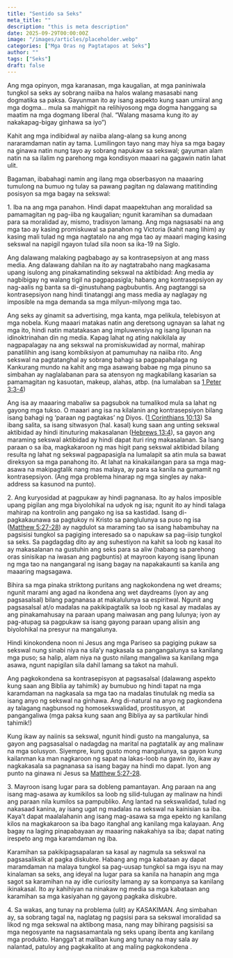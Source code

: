 ```yaml
---
title: "Sentido sa Seks"
meta_title: ""
description: "this is meta description"
date: 2025-09-29T00:00:00Z
image: "/images/articles/placeholder.webp"
categories: ["Mga Oras ng Pagtatapos at Seks"]
author: ""
tags: ["Seks"]
draft: false
---
```


Ang mga opinyon, mga karanasan, mga kaugalian, at mga paniniwala tungkol sa seks ay sobrang naiiba na halos walang masasabi nang dogmatika sa paksa. Gayunman ito ay isang aspekto kung saan umiiral ang mga dogma… mula sa mahigpit na relihiyosong mga dogma hanggang sa maatim na mga dogmang liberal (hal. “Walang masama kung ito ay nakakapag-bigay ginhawa sa iyo”)  
  
Kahit ang mga indibidwal ay naiiba alang-alang sa kung anong nararamdaman natin ay tama. Lumilingon tayo nang may hiya sa mga bagay na ginawa natin nung tayo ay sobrang napukaw sa sekswal; gayuman alam natin na sa ilalim ng parehong mga kondisyon maaari na gagawin natin lahat ulit.  
  
Bagaman, ibabahagi namin ang ilang mga obserbasyon na maaaring tumulong na bumuo ng tulay sa pawang pagitan ng dalawang matitinding posisyon sa mga bagay na sekswal:  
  
1\. Iba na ang mga panahon. Hindi dapat maapektuhan ang moralidad sa pamamagitan ng pag-iiba ng kaugalian; ngunit karamihan sa dumadaan para sa moralidad ay, mismo, tradisyon lamang. Ang mga nagsasabi na ang mga tao ay kasing promiskuwal sa panahon ng Victoria (kahit nang lihim) ay kasing mali tulad ng mga nagtatalo na ang mga tao ay maaari maging kasing sekswal na napigil ngayon tulad sila noon sa ika-19 na Siglo.  
  
Ang dalawang malaking pagbabago ay sa kontrasepsiyon at ang mass media. Ang dalawang dahilan na ito ay nagtatrabaho nang magkasama upang isulong ang pinakamatinding sekswal na aktibidad: Ang media ay nagbibigay ng walang tigil na pagpapasigla; habang ang kontrasepsiyon ay nag-aalis ng banta sa di-ginustuhang pagbubuntis. Ang pagtanggi sa kontrasepsiyon nang hindi tinatanggi ang mass media ay naglagay ng imposible na mga demanda sa mga milyun-milyong mga tao.  
  
Ang seks ay ginamit sa advertising, mga kanta, mga pelikula, telebisyon at mga nobela. Kung maaari matakas natin ang deretsong ugnayan sa lahat ng mga ito, hindi natin matatakasan ang impluwensiya ng isang lipunan na idinoktrinahan din ng media. Kapag lahat ng ating nakikilala ay nagpapalagay na ang sekswal na promiskuwidad ay normal, mahirap panatilihin ang isang kombiksiyon at pamumuhay na naiiba rito. Ang sekswal na pagtatanghal ay sobrang bahagi sa pagpapahalaga ng Kankurang mundo na kahit ang mga asawang babae ng mga pinuno sa simbahan ay naglalabanan para sa atensyon ng magkabilang kasarian sa pamamagitan ng kasuotan, makeup, alahas, atbp. (na lumalaban sa [1 Peter 3:3-4](http://www.biblegateway.com/passage/index.php?search=1+Peter+3%3A3-4;&version=50;&interface=print "Read 1 Peter 3:3-4"))  
  
Ang isa ay maaaring mabaliw sa pagsubok na tumalikod mula sa lahat ng gayong mga tukso. O maaari ang isa na kilalanin ang kontrasepsiyon bilang isang bahagi ng ‘paraan ng pagtakas’ ng Diyos. ([1 Corinthians 10:13](http://www.biblegateway.com/passage/index.php?search=1+Corinthians+10%3A13;&version=50;&interface=print "Read 1 Corinthians 10:13")) Sa ibang salita, sa isang sitwasyon (hal. kasal) kung saan ang unting sekswal aktibidad ay hindi itinuturing makasalanan ([Hebrews 13:4](http://www.biblegateway.com/passage/index.php?search=Hebrews+13%3A4;&version=50;&interface=print "Read Hebrews 13:4")), sa gayon ang maraming sekswal aktibidad ay hindi dapat ituri ring makasalanan. Sa Isang paraan o sa iba, magkakaroon ng mas higit pang sekswal aktibidad bilang resulta ng lahat ng sekswal pagpapasigla na lumalapit sa atin mula sa bawat direksyon sa mga panahong ito. At lahat na kinakailangan para sa mga mag-asawa na makipagtalik nang mas malaya, ay para sa kanila na gumamit ng kontrasepsiyon. (Ang mga problema hinarap ng mga singles ay naka-address sa kasunod na punto).  
  
2\. Ang kuryosidad at pagpukaw ay hindi pagnanasa. Ito ay halos imposible upang pigilan ang mga biyolohikal na udyok ng isa; ngunit ito ay hindi talaga mahirap na kontrolin ang pangako ng isa sa kastidad. Isang di-pagkakaunawa sa pagtukoy ni Kristo sa panglulunya sa puso ng isa ([Matthew 5:27-28](http://www.biblegateway.com/passage/index.php?search=Matthew+5%3A27-28;&version=50;&interface=print "Read Matthew 5:27-28")) ay nagdulot sa maraming tao sa isang habambuhay na pagsisisi tungkol sa pagiging interesado sa o napukaw sa pag-iisip tungkol sa seks. Sa pagdagdag dito ay ang suhestiyon na kahit sa loob ng kasal ito ay makasalanan na gustuhin ang seks para sa aliw (habang sa parehong oras sinisikap na iwasan ang pagbuntis) at mayroon kayong isang lipunan ng mga tao na nangangaral ng isang bagay na napakakaunti sa kanila ang maaaring magsagawa.  
  
Bihira sa mga pinaka striktong puritans ang nagkokondena ng wet dreams; ngunit marami ang agad na ikondena ang wet daydreams (iyon ay ang pagsasalsal) bilang pagnanasa at makalulunya sa espiritwal. Ngunit ang pagsasalsal at/o madalas na pakikipagtalik sa loob ng kasal ay madalas ay ang pinakamahusay na paraan upang maiwasan ang pang lulunya; iyon ay pag-atupag sa pagpukaw sa isang gayong paraan upang alisin ang biyolohikal na presyur na mangalunya.  
  
Hindi kinokondena noon ni Jesus ang mga Pariseo sa pagiging pukaw sa sekswal nung sinabi niya na sila’y nagkasala sa pangangalunya sa kanilang mga puso; sa halip, alam niya na gusto nilang mangaliwa sa kanilang mga asawa, ngunt napigilan sila dahil lamang sa takot na mahuli.  
  
Ang pagkokondena sa kontrasepisyon at pagsasalsal (dalawang aspekto kung saan ang Biblia ay tahimik) ay bumubuo ng hindi tapat na mga karamdaman na nagkasala sa mga tao na madalas tinutulak ng media sa isang anyo ng sekswal na ginhawa. Ang di-natural na anyo ng pagkondena ay talagang nagbunsod ng homosekswalidad, prostitusyon, at pangangaliwa (mga paksa kung saan ang Bibliya ay sa partikular hindi tahimik!)  
  
Kung ikaw ay naiinis sa sekswal, ngunit hindi gusto na mangalunya, sa gayon ang pagsasalsal o nadagdag na marital na pagtatalik ay ang malinaw na mga solusyon. Siyempre, kung gusto mong mangalunya, sa gayon kung kailanman ka man nagkaroon ng sapat na lakas-loob na gawin ito, ikaw ay nagkakasala sa pagnanasa sa isang bagay na hindi mo dapat. Iyon ang punto na ginawa ni Jesus sa [Matthew 5:27-28](http://www.biblegateway.com/passage/index.php?search=Matthew+5%3A27-28;&version=50;&interface=print "Read Matthew 5:27-28").  
  
3\. Mayroon isang lugar para sa dobleng pamantayan. Ang paraan na ang isang mag-asawa ay kumikilos sa loob ng silid-tulugan ay malinaw na hindi ang paraan nila kumilos sa pampubliko. Ang lantad na sekswalidad, tulad ng nakasaad kanina, ay isang ugat ng madalas na sekswal na kainisian sa iba. Kaya’t dapat maalalahanin ang isang mag-asawa sa mga epekto ng kanilang kilos na magkakaroon sa iba bago itanghal ang kanilang mga kalayaan. Ang bagay na laging pinapabayaan ay maaaring nakakahiya sa iba; dapat nating irespeto ang mga karamdaman ng iba.  
  
Karamihan sa pakikipagsapalaran sa kasal ay nagmula sa sekswal na pagsasaliksik at pagka diskubre. Habang ang mga kabataan ay dapat maramdaman na malaya tungkol sa pag-uusap tungkol sa mga isyu na may kinalaman sa seks, ang ideyal na lugar para sa kanila na hanapin ang mga sagot sa karamihan na ay idle curiosity lamang ay sa kompanya sa kanilang ikinakasal. Ito ay kahihiyan na ninakaw ng media sa mga kabataan ang karamihan sa mga kasiyahan ng gayong pagkaka diskubre.  
  
4\. Sa wakas, ang tunay na problema (ulit) ay KASAKIMAN. Ang simbahan ay, sa sobrang tagal na, naglatag ng pagsisi para sa sekswal imoralidad sa likod ng mga sekswal na aktibong masa, nang may bihirang pagsisisi sa mga negosyante na nagsasamantala ng seks upang ibenta ang kanilang mga produkto. Hangga’t at maliban kung ang tunay na may sala ay nalantad, patuloy ang pagkakalito at ang maling pagkokondena .
